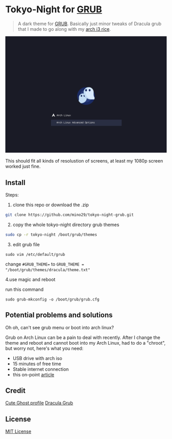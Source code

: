 # Tokyo-Night for [GRUB](https://gnu.org/software/grub/)

> A dark theme for [GRUB](https://gnu.org/software/grub/).
Basically just minor tweaks of Dracula grub that I made to go along with my
[arch i3 rice](https://github.com/mino29/arch-i3).

![Screenshot](./screenshot.png)

This should fit all kinds of resolustion of screens, at least my 1080p screen
worked just fine.

## Install

Steps:

1. clone this repo or download the .zip

```bash
git clone https://github.com/mino29/tokyo-night-grub.git
```

2. copy the whole tokyo-night directory grub themes

```bash
sudo cp -r tokyo-night /boot/grub/themes
```

3. edit grub file

```
sudo vim /etc/default/grub
```
change `#GRUB_THEME=` to
`GRUB_THEME = "/boot/grub/themes/dracula/theme.txt"`

4.use magic and reboot

run this command
```
sudo grub-mkconfig -o /boot/grub/grub.cfg
```

## Potential problems and solutions

Oh oh, can't see grub menu or boot into arch linux?

Grub on Arch Linux can be a pain to deal with recently.
After I change the theme and reboot and cannot boot into my Arch Linux, had to
do a "chroot", but worry not, here's what you need:

- USB drive with arch iso
- 15 minutes of free time
- Stable internet connection
- this on-point [article]()


## Credit

[Cute Ghost profile]()
[Dracula Grub]()

## License

[MIT License](./LICENSE)
